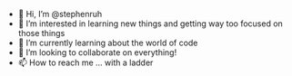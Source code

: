 - 👋 Hi, I’m @stephenruh
- 👀 I’m interested in learning new things and getting way too focused on those things
- 🌱 I’m currently learning about the world of code
- 💞️ I’m looking to collaborate on everything!
- 📫 How to reach me ... with a ladder

<!---
stephenruh/stephenruh is a ✨ special ✨ repository because its `README.md` (this file) appears on your GitHub profile.
You can click the Preview link to take a look at your changes.
--->
